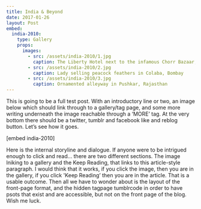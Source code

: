 ```yaml
---
title: India & Beyond
date: 2017-01-26
layout: Post
embed:
  india-2010:
    type: Gallery
    props:
      images:
        - src: /assets/india-2010/1.jpg
          caption: The Liberty Hotel next to the infamous Chorr Bazaar, Bombay
        - src: /assets/india-2010/2.jpg
          caption: Lady selling peacock feathers in Colaba, Bombay
        - src: /assets/india-2010/3.jpg
          caption: Ornamented alleyway in Pushkar, Rajasthan
---
```


This is going to be a full test post. With an introductory line or two, an image below which should link through to a gallery/tag page, and some more writing underneath the image reachable through a ‘MORE’ tag. At the very bottom there should be a twitter, tumblr and facebook like and reblog button. Let’s see how it goes.

[embed india-2010]

Here is the internal storyline and dialogue. If anyone were to be intrigued enough to click and read… there are two different sections. The image lniking to a gallery and the Keep Reading, that links to this article-style paragraph. I would think that it works, if you click the image, then you are in the gallery, if you click 'Keep Reading’ then you are in the article. That is a usable outcome.
Then all we have to wonder about is the layout of the front-page format, and the hidden tagpage tumblrcode in order to have psots that exist and are accessible, but not on the front page of the blog.
Wish me luck.
